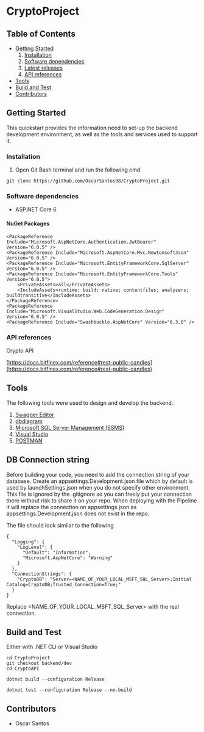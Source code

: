 # CryptoProject

## Table of Contents

* [Getting Started](#getting-started)
    1. [Installation](#installation)
    2. [Software dependencies](#software-dependencies)
    3. [Latest releases](#latest-releases)
    4. [API references](#api-references)
* [Tools](#tools)
* [Build and Test](#build-and-test)
* [Contributors](#contributors)

## Getting Started

This quickstart provides the information need to set-up the backend development environment, as well as the tools and services used to support it.

### Installation

1. Open Git Bash terminal and run the following cmd

```
git clone https://github.com/OscarSantos98/CryptoProject.git
```

### Software dependencies

* ASP.NET Core 6

#### NuGet Packages
```
<PackageReference Include="Microsoft.AspNetCore.Authentication.JwtBearer" Version="6.0.5" />
<PackageReference Include="Microsoft.AspNetCore.Mvc.NewtonsoftJson" Version="6.0.5" />
<PackageReference Include="Microsoft.EntityFrameworkCore.SqlServer" Version="6.0.5" />
<PackageReference Include="Microsoft.EntityFrameworkCore.Tools" Version="6.0.5">
    <PrivateAssets>all</PrivateAssets>
    <IncludeAssets>runtime; build; native; contentfiles; analyzers; buildtransitive</IncludeAssets>
</PackageReference>
<PackageReference Include="Microsoft.VisualStudio.Web.CodeGeneration.Design" Version="6.0.5" />
<PackageReference Include="Swashbuckle.AspNetCore" Version="6.3.0" />
```

### API references

Crypto API

[https://docs.bitfinex.com/reference#rest-public-candles](https://docs.bitfinex.com/reference#rest-public-candles)

## Tools

The following tools were used to design and develop the backend.

1. [Swagger Editor](https://editor.swagger.io/)
2. [dbdiagram](https://dbdiagram.io/)
3. [Microsoft SQL Server Management (SSMS)](https://aka.ms/ssmsfullsetup)
4. [Visual Studio](https://visualstudio.microsoft.com/fr/)
5. [POSTMAN](https://www.postman.com/)

## DB Connection string

Before building your code, you need to add the connection string of your database. Create an appsettings.Development.json file which by default is used by launchSettings.json when you do not specify other environment.
This file is ignored by the .gitignore so you can freely put your connection there without risk to share it on your repo.
When deploying with the Pipeline it will replace the connection on appsettings.json as appsettings.Development.json does not exist in the repo.

The file should look similar to the following
```
{
  "Logging": {
    "LogLevel": {
      "Default": "Information",
      "Microsoft.AspNetCore": "Warning"
    }
  },
  "ConnectionStrings": {
    "CryptoDB": "Server=<NAME_OF_YOUR_LOCAL_MSFT_SQL_Server>;Initial Catalog=CryptoDB;Trusted_Connection=True;"
  }
}
```

Replace <NAME_OF_YOUR_LOCAL_MSFT_SQL_Server> with the real connection.

## Build and Test

Either with .NET CLI or Visual Studio

```
cd CryptoProject
git checkout backend/dev
cd CryptoAPI
```

```
dotnet build --configuration Release
```

```
dotnet test --configuration Release --no-build
```

## Contributors

* Oscar Santos
